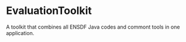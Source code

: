 # EvaluationToolkit
A toolkit that combines all ENSDF Java codes and commont tools in one application.
